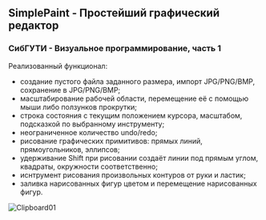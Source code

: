 ## SimplePaint - Простейший графический редактор 
### СибГУТИ - Визуальное программирование, часть 1

Реализованный функционал: 
- создание пустого файла заданного размера, импорт JPG/PNG/BMP, сохранение в JPG/PNG/BMP;
- масштабирование рабочей области, перемещение её с помощью мыши либо ползунков прокрутки;
- строка состояния с текущим положением курсора, масштабом, подсказкой по выбранному инструменту;
- неограниченное количество undo/redo;
- рисование графических примитивов: прямых линий, прямоугольников, эллипсов;
- удерживание Shift при рисовании создаёт линии под прямым углом, квадраты, окружности соответственно;
- иснтрумент рисования произвольных контуров от руки и ластик;
- заливка нарисованных фигур цветом и перемещение нарисованных фигур.

![Clipboard01](https://user-images.githubusercontent.com/86118729/148041024-c26b8fce-f3e8-48c8-8572-2760a0f3f457.jpg)
